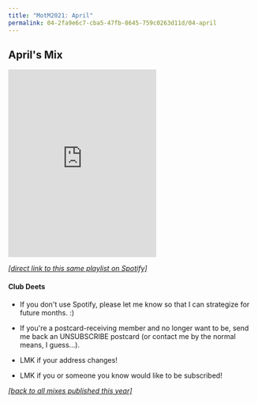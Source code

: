 ```yaml
---
title: "MotM2021: April"
permalink: 04-2fa9e6c7-cba5-47fb-8645-759c0263d11d/04-april
---
```


## April's Mix

<iframe src="https://open.spotify.com/embed/playlist/0oY396Oil9jT5qyueDu1qk" width="300" height="380" frameborder="0" allowtransparency="true" allow="encrypted-media"></iframe>

[_[direct link to this same playlist on Spotify]_](https://open.spotify.com/playlist/0oY396Oil9jT5qyueDu1qk?si=37f3050652ea4d11)

#### Club Deets
- If you don't use Spotify, please let me know so that I can strategize for future months. :)

- If you're a postcard-receiving member and no longer want to be, send me back an UNSUBSCRIBE postcard (or contact me by the normal means, I guess...).

- LMK if your address changes!

- LMK if you or someone you know would like to be subscribed!

[_[back to all mixes published this year]_](../index.md)
